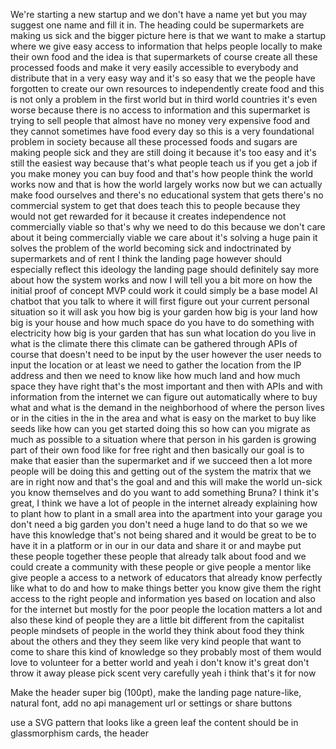 We're starting a new startup and we don't have a name yet but you may suggest one name
and fill it in.
The heading could be supermarkets are making us sick and the bigger picture here is that
we want to make a startup where we give easy access to information that helps people locally
to make their own food and the idea is that supermarkets of course create all these processed
foods and make it very easily accessible to everybody and distribute that in a very easy
way and it's so easy that we the people have forgotten to create our own resources to independently
create food and this is not only a problem in the first world but in third world countries
it's even worse because there is no access to information and this supermarket is trying
to sell people that almost have no money very expensive food and they cannot sometimes have
food every day so this is a very foundational problem in society because all these processed
foods and sugars are making people sick and they are still doing it because it's too easy
and it's still the easiest way because that's what people teach us if you get a job if you
make money you can buy food and that's how people think the world works now and that
is how the world largely works now but we can actually make food ourselves and there's
no educational system that gets there's no commercial system to get that does teach
this to people because they would not get rewarded for it because it creates independence
not commercially viable so that's why we need to do this because we don't care about it
being commercially viable we care about it's solving a huge pain it solves the problem
of the world becoming sick and indoctrinated by supermarkets and of rent I think the landing
page however should especially reflect this ideology the landing page should definitely
say more about how the system works and now I will tell you a bit more on how the initial
proof of concept MVP could work it could simply be a base model AI chatbot that you talk to
where it will first figure out your current personal situation so it will ask you how
big is your garden how big is your land how big is your house and how much space do you
have to do something with electricity how big is your garden that has sun what location
do you live in what is the climate there this climate can be gathered through APIs of course
that doesn't need to be input by the user however the user needs to input the location
or at least we need to gather the location from the IP address and then we need to know
like how much land and how much space they have right that's the most important and then
with APIs and with information from the internet we can figure out automatically where to buy
what and what is the demand in the neighborhood of where the person lives or in the cities
in the in the area and what is easy on the market to buy like seeds like how can you
get started doing this so how can you migrate as much as possible to a situation where that
person in his garden is growing part of their own food like for free right and then basically
our goal is to make that easier than the supermarket and if we succeed then a lot more people will
be doing this and getting out of the system the matrix that we are in right now and that's
the goal and and this will make the world un-sick you know themselves and do you want
to add something Bruna? I think it's great, I think we have a lot of people in the internet already explaining
how to plant how to plant in a small area into the apartment into your garage you don't need a
big garden you don't need a huge land to do that so we we have this knowledge that's not being
shared and it would be great to be to have it in a platform or in our in our data and share it
or and maybe put these people together these people that already talk about food and we could
create a community with these people or give people a mentor like give people a access to a
network of educators that already know perfectly like what to do and how to make things better
you know give them the right access to the right people and information yes based on location and
also for the internet but mostly for the poor people the location matters a lot
and also
these kind of people they are a little bit different from the capitalist people
mindsets of people in the world they think about food they think about the others and they
they seem like very kind people that want to come to share this kind of knowledge so
they probably most of them would love to volunteer for a better world and
yeah i don't know it's great don't throw it away please pick scent very carefully yeah
i think that's it for now

Make the header super big (100pt), make the landing page nature-like, natural font,
add no api management url or settings or share buttons

use a SVG pattern that looks like a green leaf
the content should be in glassmorphism cards, the header
